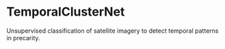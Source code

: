 # TemporalClusterNet
Unsupervised classification of satellite imagery to detect temporal patterns in precarity.
